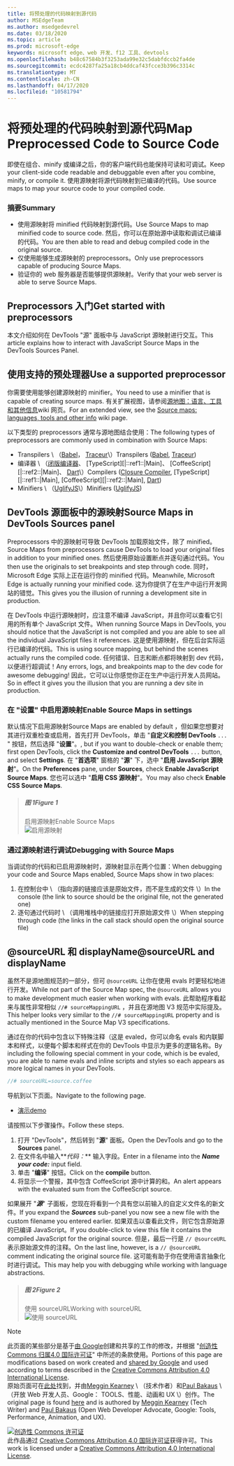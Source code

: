 ```yaml
---
title: 将预处理的代码映射到源代码
author: MSEdgeTeam
ms.author: msedgedevrel
ms.date: 03/18/2020
ms.topic: article
ms.prod: microsoft-edge
keywords: microsoft edge、web 开发、f12 工具、devtools
ms.openlocfilehash: b48c67584b3f3253ada99e32c5dabfdccb2fa4de
ms.sourcegitcommit: ecdc4287fa25a18cb4ddcaf43fcce3b396c3314c
ms.translationtype: MT
ms.contentlocale: zh-CN
ms.lasthandoff: 04/17/2020
ms.locfileid: "10581794"
---
```

<!-- Copyright Meggin Kearney and Paul Bakaus

   Licensed under the Apache License, Version 2.0 (the "License");
   you may not use this file except in compliance with the License.
   You may obtain a copy of the License at

       https://www.apache.org/licenses/LICENSE-2.0

   Unless required by applicable law or agreed to in writing, software
   distributed under the License is distributed on an "AS IS" BASIS,
   WITHOUT WARRANTIES OR CONDITIONS OF ANY KIND, either express or implied.
   See the License for the specific language governing permissions and
   limitations under the License.  -->  





# <span data-ttu-id="10ef7-103">将预处理的代码映射到源代码</span><span class="sxs-lookup"><span data-stu-id="10ef7-103">Map Preprocessed Code to Source Code</span></span>   




<span data-ttu-id="10ef7-104">即使在组合、minify 或编译之后，你的客户端代码也能保持可读和可调试。</span><span class="sxs-lookup"><span data-stu-id="10ef7-104">Keep your client-side code readable and debuggable even after you combine, minify, or compile it.</span></span>  <span data-ttu-id="10ef7-105">使用源映射将源代码映射到已编译的代码。</span><span class="sxs-lookup"><span data-stu-id="10ef7-105">Use source maps to map your source code to your compiled code.</span></span>  

### <span data-ttu-id="10ef7-106">摘要</span><span class="sxs-lookup"><span data-stu-id="10ef7-106">Summary</span></span>  

*   <span data-ttu-id="10ef7-107">使用源映射将 minified 代码映射到源代码。</span><span class="sxs-lookup"><span data-stu-id="10ef7-107">Use Source Maps to map minified code to source code.</span></span> <span data-ttu-id="10ef7-108">然后，你可以在原始源中读取和调试已编译的代码。</span><span class="sxs-lookup"><span data-stu-id="10ef7-108">You are then able to read and debug compiled code in the original source.</span></span>  
*   <span data-ttu-id="10ef7-109">仅使用能够生成源映射的 preprocessors。</span><span class="sxs-lookup"><span data-stu-id="10ef7-109">Only use preprocessors capable of producing Source Maps.</span></span>  
*   <span data-ttu-id="10ef7-110">验证你的 web 服务器是否能够提供源映射。</span><span class="sxs-lookup"><span data-stu-id="10ef7-110">Verify that your web server is able to serve Source Maps.</span></span>  

<!--todo: add link to preprocessors capable of producing Source Maps when section is available -->  
<!--[]: /web/tools/setup/setup-preprocessors?#supported_preprocessors ""  -->  

## <span data-ttu-id="10ef7-111">Preprocessors 入门</span><span class="sxs-lookup"><span data-stu-id="10ef7-111">Get started with preprocessors</span></span>  

<span data-ttu-id="10ef7-112">本文介绍如何在 DevTools "源" 面板中与 JavaScript 源映射进行交互。</span><span class="sxs-lookup"><span data-stu-id="10ef7-112">This article explains how to interact with JavaScript Source Maps in the DevTools Sources Panel.</span></span>  <!--For a first overview of what preprocessors are, how each may help, and how Source Maps work; see Set Up CSS & JS Preprocessors.  -->  

<!--todo: add link to Set Up CSS & JS Preprocessors when section is available -->  
<!--[]: /web/tools/setup/setup-preprocessors#debugging-and-editing-preprocessed-content ""  -->  

## <span data-ttu-id="10ef7-113">使用支持的预处理器</span><span class="sxs-lookup"><span data-stu-id="10ef7-113">Use a supported preprocessor</span></span>  

<span data-ttu-id="10ef7-114">你需要使用能够创建源映射的 minifier。</span><span class="sxs-lookup"><span data-stu-id="10ef7-114">You need to use a minifier that is capable of creating source maps.</span></span>  <!--For the most popular options, see the preprocessor support section.  -->  <span data-ttu-id="10ef7-115">有关扩展视图，请参阅[源地图：语言、工具和其他信息][GitHubWikiSourceMapsLanguagesTools]wiki 网页。</span><span class="sxs-lookup"><span data-stu-id="10ef7-115">For an extended view, see the [Source maps: languages, tools and other info][GitHubWikiSourceMapsLanguagesTools] wiki page.</span></span>  

<!--todo: add link to see the preprocessor support section when section is available -->  
<!--[]: /web/tools/setup/setup-preprocessors?#supported_preprocessors ""  -->  

<span data-ttu-id="10ef7-116">以下类型的 preprocessors 通常与源地图结合使用：</span><span class="sxs-lookup"><span data-stu-id="10ef7-116">The following types of preprocessors are commonly used in combination with Source Maps:</span></span>  

*   <span data-ttu-id="10ef7-117">Transpilers \ （[Babel][BabelJS]， [Traceur][GitHubWikiGoogleTraceurCompiler]\）</span><span class="sxs-lookup"><span data-stu-id="10ef7-117">Transpilers \([Babel][BabelJS], [Traceur][GitHubWikiGoogleTraceurCompiler]\)</span></span>  
*   <span data-ttu-id="10ef7-118">编译器 \ （[闭版编译器][GitHubGoogleClosureCompiler]、 [TypeScript][|::ref1::|Main]、 [CoffeeScript][|::ref2::|Main]、 [Dart][DartMain]\）</span><span class="sxs-lookup"><span data-stu-id="10ef7-118">Compilers \([Closure Compiler][GitHubGoogleClosureCompiler], [TypeScript][|::ref1::|Main], [CoffeeScript][|::ref2::|Main], [Dart][DartMain]\)</span></span>  
*   <span data-ttu-id="10ef7-119">Minifiers \ （[UglifyJS][GitHubMishooUglifyJS]\）</span><span class="sxs-lookup"><span data-stu-id="10ef7-119">Minifiers \([UglifyJS][GitHubMishooUglifyJS]\)</span></span>  

## <span data-ttu-id="10ef7-120">DevTools 源面板中的源映射</span><span class="sxs-lookup"><span data-stu-id="10ef7-120">Source Maps in DevTools Sources panel</span></span>  

<span data-ttu-id="10ef7-121">Preprocessors 中的源映射可导致 DevTools 加载原始文件，除了 minified。</span><span class="sxs-lookup"><span data-stu-id="10ef7-121">Source Maps from preprocessors cause DevTools to load your original files in addition to your minified ones.</span></span>  <span data-ttu-id="10ef7-122">然后使用原始设置断点并逐句通过代码。</span><span class="sxs-lookup"><span data-stu-id="10ef7-122">You then use the originals to set breakpoints and step through code.</span></span>  <span data-ttu-id="10ef7-123">同时，Microsoft Edge 实际上正在运行你的 minified 代码。</span><span class="sxs-lookup"><span data-stu-id="10ef7-123">Meanwhile, Microsoft Edge is actually running your minified code.</span></span> <span data-ttu-id="10ef7-124">这为你提供了在生产中运行开发网站的错觉。</span><span class="sxs-lookup"><span data-stu-id="10ef7-124">This gives you the illusion of running a development site in production.</span></span>  

<span data-ttu-id="10ef7-125">在 DevTools 中运行源映射时，应注意不编译 JavaScript，并且你可以查看它引用的所有单个 JavaScript 文件。</span><span class="sxs-lookup"><span data-stu-id="10ef7-125">When running Source Maps in DevTools, you should notice that the JavaScript is not compiled and you are able to see all the individual JavaScript files it references.</span></span>  <span data-ttu-id="10ef7-126">这是使用源映射，但在后台实际运行已编译的代码。</span><span class="sxs-lookup"><span data-stu-id="10ef7-126">This is using source mapping, but behind the scenes actually runs the compiled code.</span></span>  <span data-ttu-id="10ef7-127">任何错误、日志和断点都将映射到 dev 代码，以便进行超调试！</span><span class="sxs-lookup"><span data-stu-id="10ef7-127">Any errors, logs, and breakpoints map to the dev code for awesome debugging!</span></span>  <span data-ttu-id="10ef7-128">因此，它可以让你感觉你正在生产中运行开发人员网站。</span><span class="sxs-lookup"><span data-stu-id="10ef7-128">So in effect it gives you the illusion that you are running a dev site in production.</span></span>  

### <span data-ttu-id="10ef7-129">在 "设置" 中启用源映射</span><span class="sxs-lookup"><span data-stu-id="10ef7-129">Enable Source Maps in settings</span></span>  

<span data-ttu-id="10ef7-130">默认情况下启用源映射</span><span class="sxs-lookup"><span data-stu-id="10ef7-130">Source Maps are enabled by default</span></span> <!--\(as of Microsoft Edge 39\)--><span data-ttu-id="10ef7-131">，但如果您想要对其进行双重检查或启用，首先打开 DevTools，单击 "**自定义和控制 DevTools** `...` " 按钮，然后选择 "**设置**"。</span><span class="sxs-lookup"><span data-stu-id="10ef7-131">, but if you want to double-check or enable them; first open DevTools, click the **Customize and control DevTools** `...` button, and select **Settings**.</span></span>  <span data-ttu-id="10ef7-132">在 "**首选项**" 窗格的 "**源**" 下，选中 "**启用 JavaScript 源映射**"。</span><span class="sxs-lookup"><span data-stu-id="10ef7-132">On the **Preferences** pane, under **Sources**, check **Enable JavaScript Source Maps**.</span></span>  <span data-ttu-id="10ef7-133">您也可以选中 "**启用 CSS 源映射**"。</span><span class="sxs-lookup"><span data-stu-id="10ef7-133">You may also check **Enable CSS Source Maps**.</span></span>  

> ##### <span data-ttu-id="10ef7-134">图 1</span><span class="sxs-lookup"><span data-stu-id="10ef7-134">Figure 1</span></span>  
> <span data-ttu-id="10ef7-135">启用源映射</span><span class="sxs-lookup"><span data-stu-id="10ef7-135">Enable Source Maps</span></span>  
> ![启用源映射][ImageSourceMaps]  

### <span data-ttu-id="10ef7-137">通过源映射进行调试</span><span class="sxs-lookup"><span data-stu-id="10ef7-137">Debugging with Source Maps</span></span>  

<span data-ttu-id="10ef7-138">当调试你的代码和已启用源映射时，源映射显示在两个位置：</span><span class="sxs-lookup"><span data-stu-id="10ef7-138">When debugging your code and Source Maps enabled, Source Maps show in two places:</span></span>  

1.  <span data-ttu-id="10ef7-139">在控制台中 \ （指向源的链接应该是原始文件，而不是生成的文件 \）</span><span class="sxs-lookup"><span data-stu-id="10ef7-139">In the console \(the link to source should be the original file, not the generated one\)</span></span>  
1.  <span data-ttu-id="10ef7-140">逐句通过代码时 \ （调用堆栈中的链接应打开原始源文件 \）</span><span class="sxs-lookup"><span data-stu-id="10ef7-140">When stepping through code \(the links in the call stack should open the original source file\)</span></span>  

<!--todo: add link to debugging your code when section is available -->  
<!--[DebugBreakpointsStepCode]: https://docs.microsoft.com/microsoft-edge/devtools-guide-chromium/debug/breakpoints/step-code ""  -->  

## <span data-ttu-id="10ef7-141">@sourceURL 和 displayName</span><span class="sxs-lookup"><span data-stu-id="10ef7-141">@sourceURL and displayName</span></span>  

<span data-ttu-id="10ef7-142">虽然不是源地图规范的一部分，但可 `@sourceURL` 让你在使用 evals 时更轻松地进行开发。</span><span class="sxs-lookup"><span data-stu-id="10ef7-142">While not part of the Source Map spec, the `@sourceURL` allows you to make development much easier when working with evals.</span></span>  <span data-ttu-id="10ef7-143">此帮助程序看起来与属性非常相似 `//# sourceMappingURL` ，并且在源地图 V3 规范中实际提及。</span><span class="sxs-lookup"><span data-stu-id="10ef7-143">This helper looks very similar to the `//# sourceMappingURL` property and is actually mentioned in the Source Map V3 specifications.</span></span>  

<span data-ttu-id="10ef7-144">通过在你的代码中包含以下特殊注释（这是 evaled，你可以命名 evals 和内联脚本和样式，以便每个脚本和样式在你的 DevTools 中显示为更多的逻辑名称。</span><span class="sxs-lookup"><span data-stu-id="10ef7-144">By including the following special comment in your code, which is be evaled, you are able to name evals and inline scripts and styles so each appears as more logical names in your DevTools.</span></span>  

```javascript
//# sourceURL=source.coffee
```  

<span data-ttu-id="10ef7-145">导航到以下页面。</span><span class="sxs-lookup"><span data-stu-id="10ef7-145">Navigate to the following page.</span></span>  

*   [<span data-ttu-id="10ef7-146">演示</span><span class="sxs-lookup"><span data-stu-id="10ef7-146">demo</span></span>][CssNinjaDemoSourceMapping]

<span data-ttu-id="10ef7-147">请按照以下步骤操作。</span><span class="sxs-lookup"><span data-stu-id="10ef7-147">Follow these steps.</span></span>  

1.  <span data-ttu-id="10ef7-148">打开 "DevTools"，然后转到 "**源**" 面板。</span><span class="sxs-lookup"><span data-stu-id="10ef7-148">Open the DevTools and go to the **Sources** panel.</span></span>  
1.  <span data-ttu-id="10ef7-149">在文件名中输入**_代码：_** 输入字段。</span><span class="sxs-lookup"><span data-stu-id="10ef7-149">Enter in a filename into the **_Name your code:_** input field.</span></span>  
1.  <span data-ttu-id="10ef7-150">单击 "**编译**" 按钮。</span><span class="sxs-lookup"><span data-stu-id="10ef7-150">Click on the **compile** button.</span></span>  
1.  <span data-ttu-id="10ef7-151">将显示一个警报，其中包含 CoffeeScript 源中计算的和。</span><span class="sxs-lookup"><span data-stu-id="10ef7-151">An alert appears with the evaluated sum from the CoffeeScript source.</span></span>  

<span data-ttu-id="10ef7-152">如果展开 "**_源_**" 子面板，您现在将看到一个具有您以前输入的自定义文件名的新文件。</span><span class="sxs-lookup"><span data-stu-id="10ef7-152">If you expand the **_Sources_** sub-panel you now see a new file with the custom filename you entered earlier.</span></span>  <span data-ttu-id="10ef7-153">如果双击以查看此文件，则它包含原始源的已编译 JavaScript。</span><span class="sxs-lookup"><span data-stu-id="10ef7-153">If you double-click to view this file it contains the compiled JavaScript for the original source.</span></span>  <span data-ttu-id="10ef7-154">但是，最后一行是 `// @sourceURL` 表示原始源文件的注释。</span><span class="sxs-lookup"><span data-stu-id="10ef7-154">On the last line, however, is a `// @sourceURL` comment indicating the original source file.</span></span>  <span data-ttu-id="10ef7-155">这可能有助于你在使用语言抽象化时进行调试。</span><span class="sxs-lookup"><span data-stu-id="10ef7-155">This may help you with debugging while working with language abstractions.</span></span>  

> ##### <span data-ttu-id="10ef7-156">图 2</span><span class="sxs-lookup"><span data-stu-id="10ef7-156">Figure 2</span></span>
> <span data-ttu-id="10ef7-157">使用 sourceURL</span><span class="sxs-lookup"><span data-stu-id="10ef7-157">Working with sourceURL</span></span>  
> ![使用 sourceURL][ImageCoffeeScript]  

<!--## Feedback   -->  



<!-- image links -->  

[ImageSourceMaps]: /microsoft-edge/devtools-guide-chromium/media/javascript-settings-preferences-sources-enable-javascript-source-maps.msft.png "图1：启用源映射"  
[ImageCoffeeScript]: /microsoft-edge/devtools-guide-chromium/media/javascript-sources-page-coffeeeeeeee.msft.png "图2：使用 sourceURL"  

<!-- links -->  

[BabelJS]: https://babeljs.io "Babel 是 JavaScript 编译器"  
[CoffeeScriptMain]: https://coffeescript.org "CoffeeScript"  
[CssNinjaDemoSourceMapping]: https://www.thecssninja.com/demo/source_mapping/compile.html "一个简单的//# sourceURL eval 命名示例"  
[DartMain]: https://www.dartlang.org "Dart 编程语言"  
[GitHubGoogleClosureCompiler]: https://github.com/google/closure-compiler "google/闭包-编译器 |GitHub"  
[GitHubMishooUglifyJS]: https://github.com/mishoo/UglifyJS "mishoo/UglifyJS |GitHub"  
[GitHubWikiSourceMapsLanguagesTools]: https://github.com/ryanseddon/source-map/wiki/Source-maps:-languages,-tools-and-other-info "源地图：语言、工具和其他信息 |GitHub wiki"  
[GitHubWikiGoogleTraceurCompiler]: https://github.com/google/traceur-compiler/wiki/Getting-Started "入门-google/traceur-编译器 |GitHub wiki"  
[TypeScriptMain]: https://www.typescriptlang.org "TypeScript"  

> [!NOTE]
> <span data-ttu-id="10ef7-170">此页面的某些部分是基于[由 Google][GoogleSitePolicies]创建和共享的工作的修改，并根据 "[创造性 Commons 归属4.0 国际许可证][CCA4IL]" 中所述的条款使用。</span><span class="sxs-lookup"><span data-stu-id="10ef7-170">Portions of this page are modifications based on work created and [shared by Google][GoogleSitePolicies] and used according to terms described in the [Creative Commons Attribution 4.0 International License][CCA4IL].</span></span>  
> <span data-ttu-id="10ef7-171">原始页面可在[此处](https://developers.google.com/web/tools/chrome-devtools/javascript/source-maps)找到，并由[Meggin Kearney][MegginKearney] \ （技术作者）和[Paul Bakaus][PaulBakaus] \ （开放 Web 开发人员、Google： TOOLS、性能、动画和 UX \）创作。</span><span class="sxs-lookup"><span data-stu-id="10ef7-171">The original page is found [here](https://developers.google.com/web/tools/chrome-devtools/javascript/source-maps) and is authored by [Meggin Kearney][MegginKearney] \(Tech Writer\) and [Paul Bakaus][PaulBakaus] \(Open Web Developer Advocate, Google: Tools, Performance, Animation, and UX\).</span></span>  

[![创造性 Commons 许可证][CCby4Image]][CCA4IL]  
<span data-ttu-id="10ef7-173">此作品通过 [Creative Commons Attribution 4.0 国际许可证][CCA4IL]获得许可。</span><span class="sxs-lookup"><span data-stu-id="10ef7-173">This work is licensed under a [Creative Commons Attribution 4.0 International License][CCA4IL].</span></span>  

[CCA4IL]: https://creativecommons.org/licenses/by/4.0  
[CCby4Image]: https://i.creativecommons.org/l/by/4.0/88x31.png  
[GoogleSitePolicies]: https://developers.google.com/terms/site-policies  
[KayceBasques]: https://developers.google.com/web/resources/contributors/kaycebasques  
[MegginKearney]: https://developers.google.com/web/resources/contributors/megginkearney  
[PaulBakaus]: https://developers.google.com/web/resources/contributors/pbakaus  
